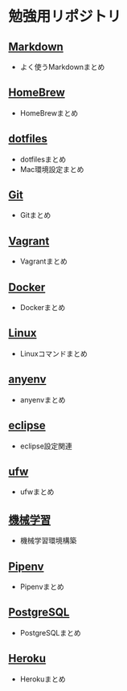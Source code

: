 # 勉強用リポジトリ

## [Markdown](https://github.com/jonki324/study/tree/master/markdown)
- よく使うMarkdownまとめ

## [HomeBrew](https://github.com/jonki324/study/tree/master/homebrew)
- HomeBrewまとめ

## [dotfiles](https://github.com/jonki324/study/tree/master/dotfiles)
- dotfilesまとめ
- Mac環境設定まとめ

## [Git](https://github.com/jonki324/study/tree/master/git)
- Gitまとめ

## [Vagrant](https://github.com/jonki324/study/tree/master/vagrant)
- Vagrantまとめ

## [Docker](https://github.com/jonki324/study/tree/master/docker)
- Dockerまとめ

## [Linux](https://github.com/jonki324/study/tree/master/linux)
- Linuxコマンドまとめ

## [anyenv](https://github.com/jonki324/study/tree/master/anyenv)
- anyenvまとめ

## [eclipse](https://github.com/jonki324/study/tree/master/eclipse)
- eclipse設定関連

## [ufw](https://github.com/jonki324/study/tree/master/ufw)
- ufwまとめ

## [機械学習](https://github.com/jonki324/study/tree/master/machine_learning)
- 機械学習環境構築

## [Pipenv](https://github.com/jonki324/study/tree/master/pipenv)
- Pipenvまとめ

## [PostgreSQL](https://github.com/jonki324/study/tree/master/postgresql)
- PostgreSQLまとめ

## [Heroku](https://github.com/jonki324/study/tree/master/heroku)
- Herokuまとめ
